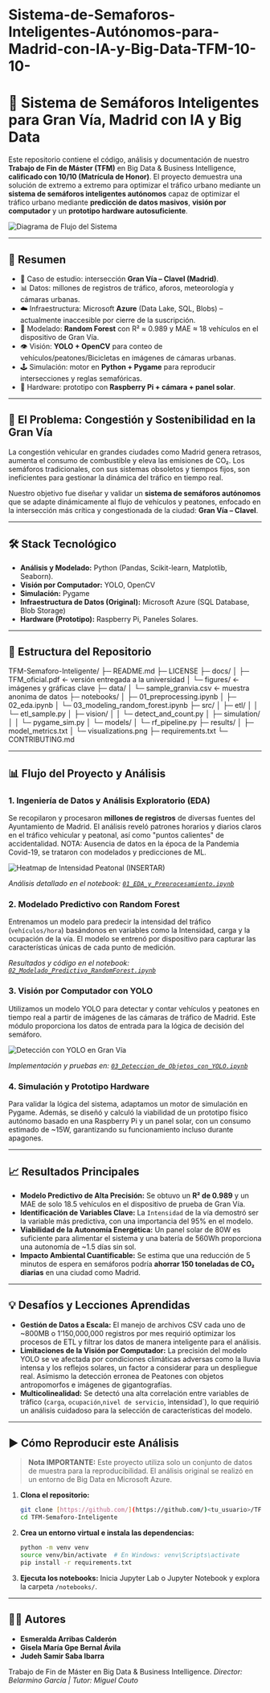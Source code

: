 # Sistema-de-Semaforos-Inteligentes-Autónomos-para-Madrid-con-IA-y-Big-Data-TFM-10-10-
# 🚦 Sistema de Semáforos Inteligentes para Gran Vía, Madrid con IA y Big Data

Este repositorio contiene el código, análisis y documentación de nuestro **Trabajo de Fin de Máster (TFM)** en Big Data & Business Intelligence, **calificado con 10/10 (Matrícula de Honor)**. El proyecto demuestra una solución de extremo a extremo para optimizar el tráfico urbano mediante un **sistema de semáforos inteligentes autónomos** capaz de optimizar el tráfico urbano mediante **predicción de datos masivos**, **visión por computador** y un **prototipo hardware autosuficiente**.

![Diagrama de Flujo del Sistema](docs/figures/Esquema_1_Flujo_del_sistema.png)

---
## 📑 Resumen

- 📍 Caso de estudio: intersección **Gran Vía – Clavel (Madrid)**.  
- 📊 Datos: millones de registros de tráfico, aforos, meteorología y cámaras urbanas.  
- ☁️ Infraestructura: Microsoft **Azure** (Data Lake, SQL, Blobs) – actualmente inaccesible por cierre de la suscripción.  
- 🔮 Modelado: **Random Forest** con R² ≈ 0.989 y MAE ≈ 18 vehículos en el dispositivo de Gran Vía.  
- 👁️ Visión: **YOLO + OpenCV** para conteo de vehículos/peatones/Bicicletas en imágenes de cámaras urbanas.  
- 🕹️ Simulación: motor en **Python + Pygame** para reproducir intersecciones y reglas semafóricas.  
- 🔋 Hardware: prototipo con **Raspberry Pi + cámara + panel solar**.
---

## 🎯 El Problema: Congestión y Sostenibilidad en la Gran Vía

La congestión vehicular en grandes ciudades como Madrid genera retrasos, aumenta el consumo de combustible y eleva las emisiones de CO₂.
Los semáforos tradicionales, con sus sistemas obsoletos y tiempos fijos, son ineficientes para gestionar la dinámica del tráfico en tiempo real.

Nuestro objetivo fue diseñar y validar un **sistema de semáforos autónomos** que se adapte dinámicamente al flujo de vehículos y peatones, enfocado en la intersección más crítica y congestionada de la ciudad: **Gran Vía – Clavel**.

---

## 🛠️ Stack Tecnológico

- **Análisis y Modelado:** Python (Pandas, Scikit-learn, Matplotlib, Seaborn).
- **Visión por Computador:** YOLO, OpenCV
- **Simulación:** Pygame 
- **Infraestructura de Datos (Original):** Microsoft Azure (SQL Database, Blob Storage)
- **Hardware (Prototipo):** Raspberry Pi, Paneles Solares.

---

## 📂 Estructura del Repositorio

TFM-Semaforo-Inteligente/
├─ README.md
├─ LICENSE
├─ docs/
│ ├─ TFM_oficial.pdf <- versión entregada a la universidad
│ └─ figures/ <- imágenes y gráficas clave
├─ data/
│ └─ sample_granvia.csv <- muestra anonima de datos
├─ notebooks/
│ ├─ 01_preprocessing.ipynb
│ ├─ 02_eda.ipynb
│ └─ 03_modeling_random_forest.ipynb
├─ src/
│ ├─ etl/
│ │ └─ etl_sample.py
│ ├─ vision/
│ │ └─ detect_and_count.py
│ ├─ simulation/
│ │ └─ pygame_sim.py
│ └─ models/
│ └─ rf_pipeline.py
├─ results/
│ ├─ model_metrics.txt
│ └─ visualizations.png
├─ requirements.txt
└─ CONTRIBUTING.md

---

## 📊 Flujo del Proyecto y Análisis

### 1. **Ingeniería de Datos y Análisis Exploratorio (EDA)**
Se recopilaron y procesaron **millones de registros** de diversas fuentes del Ayuntamiento de Madrid. El análisis reveló patrones horarios y diarios claros en el tráfico vehicular y peatonal, así como "puntos calientes" de accidentalidad.
NOTA: Ausencia de datos en la época de la Pandemia Covid-19, se trataron con modelados y predicciones de ML.

![Heatmap de Intensidad Peatonal](docs/figures/Figura_6_Mapa_de_calor_calle_Clavel.png)  (INSERTAR)

*Análisis detallado en el notebook: [`01_EDA_y_Preprocesamiento.ipynb`](./notebooks/01_EDA_y_Preprocesamiento.ipynb)*

### 2. **Modelado Predictivo con Random Forest**
Entrenamos un modelo para predecir la intensidad del tráfico (`vehículos/hora`) basándonos en variables como la Intensidad, carga y la ocupación de la vía. 
El modelo se entrenó por dispositivo para capturar las características únicas de cada punto de medición.

*Resultados y código en el notebook: [`02_Modelado_Predictivo_RandomForest.ipynb`](./notebooks/02_Modelado_Predictivo_RandomForest.ipynb)*

### 3. **Visión por Computador con YOLO**
Utilizamos un modelo YOLO para detectar y contar vehículos y peatones en tiempo real a partir de imágenes de las cámaras de tráfico de Madrid. 
Este módulo proporciona los datos de entrada para la lógica de decisión del semáforo.

![Detección con YOLO en Gran Vía](docs/figures/Figura_50_Camara_Gran_Via.png)

*Implementación y pruebas en: [`03_Deteccion_de_Objetos_con_YOLO.ipynb`](./notebooks/03_Deteccion_de_Objetos_con_YOLO.ipynb)*

### 4. **Simulación y Prototipo Hardware**
Para validar la lógica del sistema, adaptamos un motor de simulación en Pygame. Además, se diseñó y calculó la viabilidad de un prototipo físico autónomo basado en una Raspberry Pi y un panel solar, con un consumo estimado de ~15W, garantizando su funcionamiento incluso durante apagones.

---

## 📈 Resultados Principales

- **Modelo Predictivo de Alta Precisión:** Se obtuvo un **R² de 0.989** y un MAE de solo 18.5 vehículos en el dispositivo de prueba de Gran Vía.
- **Identificación de Variables Clave:** La `Intensidad` de la vía demostró ser la variable más predictiva, con una importancia del 95% en el modelo.
- **Viabilidad de la Autonomía Energética:** Un panel solar de 80W es suficiente para alimentar el sistema y una batería de 560Wh proporciona una autonomía de ~1.5 días sin sol.
- **Impacto Ambiental Cuantificable:** Se estima que una reducción de 5 minutos de espera en semáforos podría **ahorrar 150 toneladas de CO₂ diarias** en una ciudad como Madrid.

---

## 💡 Desafíos y Lecciones Aprendidas

- **Gestión de Datos a Escala:** El manejo de archivos CSV cada uno de ~800MB o 1’150,000,000 registros por mes requirió optimizar los procesos de ETL y filtrar los datos de manera inteligente para el análisis.
- **Limitaciones de la Visión por Computador:** La precisión del modelo YOLO se ve afectada por condiciones climáticas adversas como la lluvia intensa y los reflejos solares, un factor a considerar para un despliegue real. Asímismo la detección erronea de Peatones con objetos antropomorfos e imágenes de gigantografías.
- **Multicolinealidad:** Se detectó una alta correlación entre variables de tráfico (`carga`, `ocupación`,`nivel de servicio`, ìntensidad`), lo que requirió un análisis cuidadoso para la selección de características del modelo.

---

## ▶️ Cómo Reproducir este Análisis

> **Nota IMPORTANTE:** Este proyecto utiliza solo un conjunto de datos de muestra para la reproducibilidad. El análisis original se realizó en un entorno de Big Data en Microsoft Azure.

1.  **Clona el repositorio:**
    ```bash
    git clone [https://github.com/](https://github.com/)<tu_usuario>/TFM-Semaforo-Inteligente.git
    cd TFM-Semaforo-Inteligente
    ```
2.  **Crea un entorno virtual e instala las dependencias:**
    ```bash
    python -m venv venv
    source venv/bin/activate  # En Windows: venv\Scripts\activate
    pip install -r requirements.txt
    ```
3.  **Ejecuta los notebooks:**
    Inicia Jupyter Lab o Jupyter Notebook y explora la carpeta `/notebooks/`.

---

## 👨‍🎓 Autores

- **Esmeralda Arribas Calderón**
- **Gisela María Gpe Bernal Ávila**
- **Judeh Samir Saba Ibarra**

Trabajo de Fin de Máster en Big Data & Business Intelligence.
*Director: Belarmino García | Tutor: Miguel Couto*




















